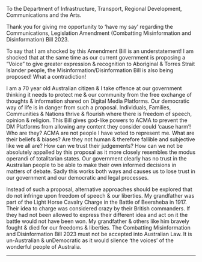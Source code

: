 To the Department of Infrastructure, Transport, Regional Development,
Communications and the Arts.

Thank you for giving me opportunity to ‘have my say’ regarding the
Communications, Legislation Amendment (Combatting Misinformation and
Disinformation) Bill 2023.

To say that I am shocked by this Amendment Bill is an understatement! I
am shocked that at the same time as our current government is
proposing a “Voice” to give greater expression & recognition to Aboriginal
& Torres Strait Islander people, the Misinformation/Disinformation Bill is
also being proposed! What a contradiction!

I am a 70 year old Australian citizen & I take offence at our government
thinking it needs to protect me & our community from the free exchange
of thoughts & information shared on Digital Media Platforms. Our
democratic way of life is in danger from such a proposal. Individuals,
Families, Communities & Nations thrive & flourish where there is freedom
of speech, opinion & religion. This Bill gives god-like powers to ACMA to
prevent the DM Platforms from allowing any content they consider could
‘cause harm’! Who are they? ACMA are not people I have voted to
represent me. What are their beliefs & biases? Are they not human &
therefore fallible and subjective like we all are? How can we trust their
judgements? How can we not be absolutely appalled by this proposal as it
more closely resembles the modus operandi of totalitarian states. Our
government clearly has no trust in the Australian people to be able to
make their own informed decisions in matters of debate. Sadly this works
both ways and causes us to lose trust in our government and our
democratic and legal processes.

Instead of such a proposal, alternative approaches should be explored
that do not infringe upon freedom of speech & our liberties. My
grandfather was part of the Light Horse Cavalry Charge in the Battle of
Beersheba in 1917. Their idea to charge was considered crazy by their
British commanders. If they had not been allowed to express their
different idea and act on it the battle would not have been won. My
grandfather & others like him bravely fought & died for our freedoms &
liberties. The Combatting Misinformation and Disinformation Bill 2023
must not be accepted into Australian Law. It is un-Australian & unDemocratic as it would silence ‘the voices’ of the wonderful people of
Australia.


-----

